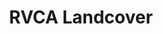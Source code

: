 ---
schema: default
title: RVCA Landcover
organization: RVCA
notes: >-
  RVCA Landcover - compiled yearly on a subwatershed basis. Each subwatershed is
  captured every six years and is based on imagery also on a 6 year cycle. i.e.
  2008, 2014, 2020... 
resources:
  - name: RVCA Landcover Shapefile
    url: 'ftp://FTP_Data:!Data1@204.101.207.53/data/OpenData/landCover.zip'
    format: shp
  - name: RVCA Landcover Rest Endpoint
    url: 'https://gis.rvca.ca/arcgis/rest/services/RVCA_LandCover_Cache/MapServer'
    format: api
  - name: RVCA Landcover Kml
    url: >-
      https://gis.rvca.ca/arcgis/rest/services/RVCA_LandCover_Cache/MapServer/generateKml
    format: kml
  - name: RVCA Landcover CAD
    url: 'https://gis.rvca.ca/imagery/rvca_logo.jpg'
    format: CAD
license: 'https://gis.rvca.ca/dataSharing.htm'
category:
  - 'Landcover & Water (Wetlands, Woodlands & Water)'
maintainer: 'Dave Crossman, RVCA GIS Coordinator'
maintainer_email: gis@rvca.ca
---